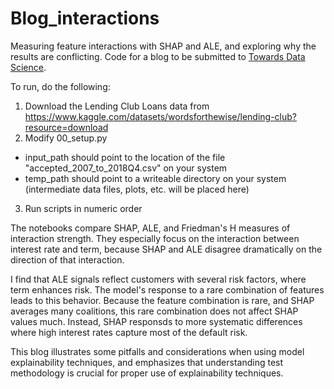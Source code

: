 # Blog_interactions

Measuring feature interactions with SHAP and ALE, and exploring why the results are conflicting.  Code for a blog to be submitted to [Towards Data Science](https://towardsdatascience.com).

To run, do the following:

1.  Download the Lending Club Loans data from https://www.kaggle.com/datasets/wordsforthewise/lending-club?resource=download
2. Modify 00_setup.py
  * input_path should point to the location of the file "accepted_2007_to_2018Q4.csv" on your system
  * temp_path should point to a writeable directory on your system (intermediate data files, plots, etc. will be placed here)
3. Run scripts in numeric order

The notebooks compare SHAP, ALE, and Friedman's H measures of interaction strength.  They especially focus on the interaction between interest rate and term, because SHAP and ALE disagree dramatically on the direction of that interaction.  

I find that ALE signals reflect customers with several risk factors, where term enhances risk.  The model's response to a rare combination of features leads to this behavior.  Because the feature combination is rare, and SHAP averages many coalitions, this rare combination does not affect SHAP values much.  Instead, SHAP responsds to more systematic differences where high interest rates capture most of the default risk.

This blog illustrates some pitfalls and considerations when using model explainability techniques, and emphasizes that understanding test methodology is crucial for proper use of explainability techniques.